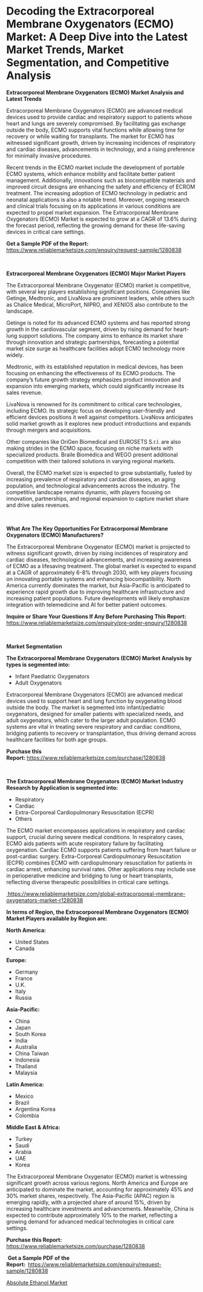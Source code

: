 <p><h1>Decoding the Extracorporeal Membrane Oxygenators (ECMO) Market: A Deep Dive into the Latest Market Trends, Market Segmentation, and Competitive Analysis</h1></p><p><strong>Extracorporeal Membrane Oxygenators (ECMO) Market Analysis and Latest Trends</strong></p>
<p><p>Extracorporeal Membrane Oxygenators (ECMO) are advanced medical devices used to provide cardiac and respiratory support to patients whose heart and lungs are severely compromised. By facilitating gas exchange outside the body, ECMO supports vital functions while allowing time for recovery or while waiting for transplants. The market for ECMO has witnessed significant growth, driven by increasing incidences of respiratory and cardiac diseases, advancements in technology, and a rising preference for minimally invasive procedures.</p><p>Recent trends in the ECMO market include the development of portable ECMO systems, which enhance mobility and facilitate better patient management. Additionally, innovations such as biocompatible materials and improved circuit designs are enhancing the safety and efficiency of ECROM treatment. The increasing adoption of ECMO technology in pediatric and neonatal applications is also a notable trend. Moreover, ongoing research and clinical trials focusing on its applications in various conditions are expected to propel market expansion. The Extracorporeal Membrane Oxygenators (ECMO) Market is expected to grow at a CAGR of 13.6% during the forecast period, reflecting the growing demand for these life-saving devices in critical care settings.</p></p>
<p><strong>Get a Sample PDF of the Report:&nbsp;</strong> <a href="https://www.reliablemarketsize.com/enquiry/request-sample/1280838?utm_campaign=2740&utm_medium=2&utm_source=Github&utm_content=ia&utm_term=24032025&utm_id=extracorporeal-membrane-oxygenators-ecmo">https://www.reliablemarketsize.com/enquiry/request-sample/1280838</a></p>
<p>&nbsp;</p>
<p><strong>Extracorporeal Membrane Oxygenators (ECMO) Major Market Players</strong></p>
<p><p>The Extracorporeal Membrane Oxygenator (ECMO) market is competitive, with several key players establishing significant positions. Companies like Getinge, Medtronic, and LivaNova are prominent leaders, while others such as Chalice Medical, MicroPort, NIPRO, and XENIOS also contribute to the landscape.</p><p>Getinge is noted for its advanced ECMO systems and has reported strong growth in the cardiovascular segment, driven by rising demand for heart-lung support solutions. The company aims to enhance its market share through innovation and strategic partnerships, forecasting a potential market size surge as healthcare facilities adopt ECMO technology more widely.</p><p>Medtronic, with its established reputation in medical devices, has been focusing on enhancing the effectiveness of its ECMO products. The company’s future growth strategy emphasizes product innovation and expansion into emerging markets, which could significantly increase its sales revenue.</p><p>LivaNova is renowned for its commitment to critical care technologies, including ECMO. Its strategic focus on developing user-friendly and efficient devices positions it well against competitors. LivaNova anticipates solid market growth as it explores new product introductions and expands through mergers and acquisitions.</p><p>Other companies like OriGen Biomedical and EUROSETS S.r.l. are also making strides in the ECMO space, focusing on niche markets with specialized products. Braile Biomédica and WEGO present additional competition with their tailored solutions in varying regional markets.</p><p>Overall, the ECMO market size is expected to grow substantially, fueled by increasing prevalence of respiratory and cardiac diseases, an aging population, and technological advancements across the industry. The competitive landscape remains dynamic, with players focusing on innovation, partnerships, and regional expansion to capture market share and drive sales revenues.</p></p>
<p>&nbsp;</p>
<p><strong>What Are The Key Opportunities For Extracorporeal Membrane Oxygenators (ECMO) Manufacturers?</strong></p>
<p><p>The Extracorporeal Membrane Oxygenator (ECMO) market is projected to witness significant growth, driven by rising incidences of respiratory and cardiac diseases, technological advancements, and increasing awareness of ECMO as a lifesaving treatment. The global market is expected to expand at a CAGR of approximately 6-8% through 2030, with key players focusing on innovating portable systems and enhancing biocompatibility. North America currently dominates the market, but Asia-Pacific is anticipated to experience rapid growth due to improving healthcare infrastructure and increasing patient populations. Future developments will likely emphasize integration with telemedicine and AI for better patient outcomes.</p></p>
<p><strong>Inquire or Share Your Questions If Any Before Purchasing This Report:</strong> <a href="https://www.reliablemarketsize.com/enquiry/pre-order-enquiry/1280838?utm_campaign=2740&utm_medium=2&utm_source=Github&utm_content=ia&utm_term=24032025&utm_id=extracorporeal-membrane-oxygenators-ecmo">https://www.reliablemarketsize.com/enquiry/pre-order-enquiry/1280838</a></p>
<p>&nbsp;</p>
<p><strong>Market Segmentation</strong></p>
<p><strong>The Extracorporeal Membrane Oxygenators (ECMO) Market Analysis by types is segmented into:</strong></p>
<p><ul><li>Infant Paediatric Oxygenators</li><li>Adult Oxygenators</li></ul></p>
<p><p>Extracorporeal Membrane Oxygenators (ECMO) are advanced medical devices used to support heart and lung function by oxygenating blood outside the body. The market is segmented into infant/pediatric oxygenators, designed for smaller patients with specialized needs, and adult oxygenators, which cater to the larger adult population. ECMO systems are vital in treating severe respiratory and cardiac conditions, bridging patients to recovery or transplantation, thus driving demand across healthcare facilities for both age groups.</p></p>
<p><strong>Purchase this Report:&nbsp;</strong><a href="https://www.reliablemarketsize.com/purchase/1280838?utm_campaign=2740&utm_medium=2&utm_source=Github&utm_content=ia&utm_term=24032025&utm_id=extracorporeal-membrane-oxygenators-ecmo">https://www.reliablemarketsize.com/purchase/1280838</a></p>
<p>&nbsp;</p>
<p><strong>The Extracorporeal Membrane Oxygenators (ECMO) Market Industry Research by Application is segmented into:</strong></p>
<p><ul><li>Respiratory</li><li>Cardiac</li><li>Extra-Corporeal Cardiopulmonary Resuscitation (ECPR)</li><li>Others</li></ul></p>
<p><p>The ECMO market encompasses applications in respiratory and cardiac support, crucial during severe medical conditions. In respiratory cases, ECMO aids patients with acute respiratory failure by facilitating oxygenation. Cardiac ECMO supports patients suffering from heart failure or post-cardiac surgery. Extra-Corporeal Cardiopulmonary Resuscitation (ECPR) combines ECMO with cardiopulmonary resuscitation for patients in cardiac arrest, enhancing survival rates. Other applications may include use in perioperative medicine and bridging to lung or heart transplants, reflecting diverse therapeutic possibilities in critical care settings.</p></p>
<p><a href="https://www.reliablemarketsize.com/global-extracorporeal-membrane-oxygenators-market-r1280838?utm_campaign=2740&utm_medium=2&utm_source=Github&utm_content=ia&utm_term=24032025&utm_id=extracorporeal-membrane-oxygenators-ecmo">&nbsp;https://www.reliablemarketsize.com/global-extracorporeal-membrane-oxygenators-market-r1280838</a></p>
<p><strong>In terms of Region, the Extracorporeal Membrane Oxygenators (ECMO) Market Players available by Region are:</strong></p>
<p>
    <p> <strong> North America: </strong>
        <ul>
            <li>United States</li>
            <li>Canada</li>
        </ul>
        </p> 
    <p> <strong> Europe: </strong>
        <ul>
            <li>Germany</li>
            <li>France</li>
            <li>U.K.</li>
            <li>Italy</li>
            <li>Russia</li>
        </ul>
        </p> 
    <p> <strong> Asia-Pacific: </strong>
        <ul>
            <li>China</li>
            <li>Japan</li>
            <li>South Korea</li>
            <li>India</li>
            <li>Australia</li>
            <li>China Taiwan</li>
            <li>Indonesia</li>
            <li>Thailand</li>
            <li>Malaysia</li>
        </ul>
        </p> 
    <p> <strong> Latin America: </strong>
        <ul>
            <li>Mexico</li>
            <li>Brazil</li>
            <li>Argentina Korea</li>
            <li>Colombia</li>
        </ul>
        </p> 
    <p> <strong> Middle East & Africa: </strong>
        <ul>
            <li>Turkey</li>
            <li>Saudi</li>
            <li>Arabia</li>
            <li>UAE</li>
            <li>Korea</li>
        </ul>
    </p>
    </p>
<p><p>The Extracorporeal Membrane Oxygenator (ECMO) market is witnessing significant growth across various regions. North America and Europe are anticipated to dominate the market, accounting for approximately 45% and 30% market shares, respectively. The Asia-Pacific (APAC) region is emerging rapidly, with a projected share of around 15%, driven by increasing healthcare investments and advancements. Meanwhile, China is expected to contribute approximately 10% to the market, reflecting a growing demand for advanced medical technologies in critical care settings.</p></p>
<p><strong>Purchase this Report: </strong><a href="https://www.reliablemarketsize.com/purchase/1280838?utm_campaign=2740&utm_medium=2&utm_source=Github&utm_content=ia&utm_term=24032025&utm_id=extracorporeal-membrane-oxygenators-ecmo">https://www.reliablemarketsize.com/purchase/1280838</a></p>
<p>&nbsp;<strong>Get a Sample PDF of the Report:&nbsp;&nbsp;</strong><a href="https://www.reliablemarketsize.com/enquiry/request-sample/1280838?utm_campaign=2740&utm_medium=2&utm_source=Github&utm_content=ia&utm_term=24032025&utm_id=extracorporeal-membrane-oxygenators-ecmo">https://www.reliablemarketsize.com/enquiry/request-sample/1280838</a></p>
<p><strong></strong></p>
<p><p><a href="https://github.com/djembashote/Market-Research-Report-List-1/blob/main/absolute-ethanol-market.md?utm_campaign=2740&utm_medium=2&utm_source=Github&utm_content=ia&utm_term=24032025&utm_id=extracorporeal-membrane-oxygenators-ecmo">Absolute Ethanol Market</a></p></p>